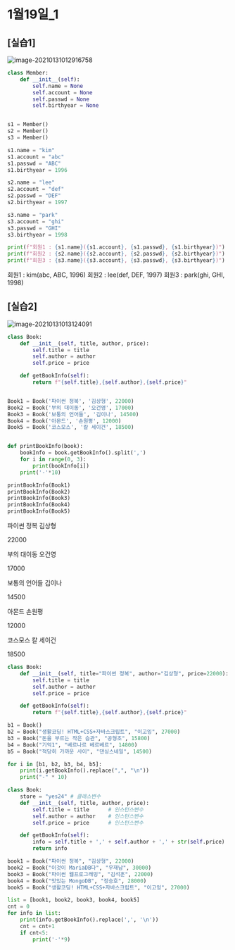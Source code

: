 # 1월19일_1

## [실습1]

![image-20210131012916758](C:\Users\jinsujeong\AppData\Roaming\Typora\typora-user-images\image-20210131012916758.png)

```python
class Member:
    def __init__(self):
        self.name = None
        self.account = None
        self.passwd = None
        self.birthyear = None


s1 = Member()
s2 = Member()
s3 = Member()

s1.name = "kim"
s1.account = "abc"
s1.passwd = "ABC"
s1.birthyear = 1996

s2.name = "lee"
s2.account = "def"
s2.passwd = "DEF"
s2.birthyear = 1997

s3.name = "park"
s3.account = "ghi"
s3.passwd = "GHI"
s3.birthyear = 1998

print(f"회원1 : {s1.name}({s1.account}, {s1.passwd}, {s1.birthyear})")
print(f"회원2 : {s2.name}({s2.account}, {s2.passwd}, {s2.birthyear})")
print(f"회원3 : {s3.name}({s3.account}, {s3.passwd}, {s3.birthyear})")
```

회원1 : kim(abc, ABC, 1996)
회원2 : lee(def, DEF, 1997)
회원3 : park(ghi, GHI, 1998)

## [실습2]

![image-20210131013124091](C:\Users\jinsujeong\AppData\Roaming\Typora\typora-user-images\image-20210131013124091.png)

```python
class Book:
    def __init__(self, title, author, price):
        self.title = title
        self.author = author
        self.price = price

    def getBookInfo(self):
        return f"{self.title},{self.author},{self.price}"


Book1 = Book('파이썬 정복', '김상형', 22000)
Book2 = Book('부의 대이동', '오건영', 17000)
Book3 = Book('보통의 언어들', '김이나', 14500)
Book4 = Book('아몬드', '손원평', 12000)
Book5 = Book('코스모스', '칼 세이건', 18500)


def printBookInfo(book):
    bookInfo = book.getBookInfo().split(',')
    for i in range(0, 3):
        print(bookInfo[i])
    print('-'*10)

printBookInfo(Book1)
printBookInfo(Book2)
printBookInfo(Book3)
printBookInfo(Book4)
printBookInfo(Book5)
```

파이썬 정복
김상형

22000

부의 대이동
오건영

17000

보통의 언어들
김이나

14500

아몬드
손원평

12000

코스모스
칼 세이건

18500

```python
class Book:
    def __init__(self, title="파이썬 정복", author="김상형", price=22000):
        self.title = title
        self.author = author
        self.price = price

    def getBookInfo(self):
        return f"{self.title},{self.author},{self.price}"

b1 = Book()
b2 = Book("생활코딩! HTML+CSS+자바스크립트", "이고잉", 27000)
b3 = Book("돈을 부르는 작은 습관", "공형조", 15800)
b4 = Book("기억1", "베르나르 베르베르", 14800)
b5 = Book("적당히 가까운 사이", "댄싱스네일", 14500)

for i in [b1, b2, b3, b4, b5]:
    print(i.getBookInfo().replace(",", "\n"))
    print("-" * 10)
```

```python
class Book:
    store = "yes24" # 클래스변수
    def __init__(self, title, author, price):
        self.title = title      # 인스턴스변수
        self.author = author    # 인스턴스변수
        self.price = price      # 인스턴스변수

    def getBookInfo(self):
        info = self.title + ',' + self.author + ',' + str(self.price)
        return info

book1 = Book("파이썬 정복", "김상형", 22000)
book2 = Book("이것이 MariaDB다", "우재남", 30000)
book3 = Book("파이썬 웹프로그래밍", "김석훈", 22000)
book4 = Book("맛있는 MongoDB", "정승호", 28000)
book5 = Book("생활코딩! HTML+CSS+자바스크립트", "이고잉", 27000)

list = [book1, book2, book3, book4, book5]
cnt = 0
for info in list:
    print(info.getBookInfo().replace(',', '\n'))
    cnt = cnt+1
    if cnt<5:
        print('-'*9)
```